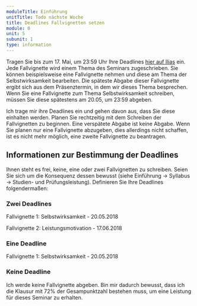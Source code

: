 ```yaml
---
moduleTitle: Einführung
unitTitle: Todo nächste Woche
title: Deadlines Fallvignetten setzen
module: 0
unit: 5
subunit: 1
type: information
---
```


Tragen Sie bis zum 17. Mai, um 23:59 Uhr Ihre Deadlines [hier auf Ilias](https://ilias.uni-freiburg.de/goto.php?target=exc_1239979&client_id=unifreiburg) ein. Jede Fallvignette wird einem Thema des Seminars zugeschrieben. Sie können beispielsweise eine Fallvignette nehmen und diese am Thema der Selbstwirksamkeit bearbeiten. Die späteste Abgabe dieser Fallvignette ergibt sich aus dem Präsenztermin, in dem wir dieses Thema besprechen. Wenn Sie eine Fallvignette zum Thema Selbstwirksamkeit schreiben, müssen Sie diese spätestens am 20.05, um 23:59 abgeben.

Ich trage mir ihre Deadlines ein und gehen davon aus, dass Sie diese einhalten werden. Planen Sie rechtzeitig mit dem Schreiben der Fallvignetten zu beginnen. Eine verspätete Abgabe ist keine Abgabe. Wenn Sie planen nur eine Fallvignette abzugeben, dies allerdings nicht schaffen, ist es nicht mehr möglich, eine zweite Fallvignette zu beantragen.

## Informationen zur Bestimmung der Deadlines

Ihnen steht es frei, keine, eine oder zwei Fallvignetten zu schreiben. Seien Sie sich um die Konsequenz dessen bewusst (siehe Einführung -> Syllabus -> Studien- und Prüfungsleistung). Definieren Sie Ihre Deadlines folgendermaßen:

### Zwei Deadlines 

Fallvignette 1: Selbstwirksamkeit - 20.05.2018

Fallvignette 2: Leistungsmotivation - 17.06.2018


### Eine Deadline

Fallvignette 1: Selbstwirksamkeit - 20.05.2018


### Keine Deadline

Ich werde keine Fallvignette abgeben. Bin mir dadurch bewusst, dass ich die Klausur mit 72% der Gesampunktzahl bestehen muss, um eine Leistung für dieses Seminar zu erhalten.


